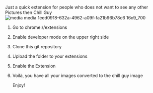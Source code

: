 Just a quick extension for people who does not want to see any other Pictures then Chill Guy
![media media 1eed0918-632a-4962-a09f-fa21b96b78c6 16x9_700](https://github.com/user-attachments/assets/5ec2ae20-887e-466d-aae3-f68507e83aaf)


1. Go to chrome://extensions
2. Enable developer mode on the upper right side
3. Clone this git repository
4. Upload the folder to your extensions
5. Enable the Extension
6. Voilà, you have all your images converted to the chill guy image


   Enjoy!
